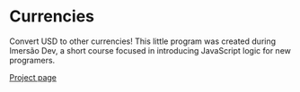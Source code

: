# Currencies
 Convert USD to other currencies! This little program was created during Imersão Dev, a short course focused in introducing JavaScript logic for new programers.
 
 [Project page](https://marianazancheta.github.io/Currencies/)
